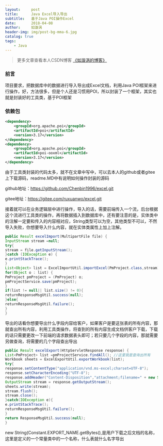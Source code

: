 ```yaml
---
layout:     post
title:      Java Excel导入导出
subtitle:   基于Java POI操作Excel
date:       2018-04-08
author:     如漩涡
header-img: img/post-bg-mma-6.jpg
catalog: true
tags:
    - Java
---
```


> 更多文章查看本人CSDN博客 [《如漩涡的博客》](https://blog.csdn.net/m0_37701381)

### 前言
项目要求，把数据库中的数据进行导入导出成Excel文档，利用Java POI框架来进行操作，好，方法很多，但是个人还是习惯用POI，所以封装了一个框架，其实也就是封装好的工具类，基于POI框架

### 依赖包
```xml
<dependency>
    <groupId>org.apache.poi</groupId>
    <artifactId>poi</artifactId>
    <version>3.17</version>
</dependency>
<dependency>
    <groupId>org.apache.poi</groupId>
    <artifactId>poi-ooxml</artifactId>
    <version>3.17</version>
</dependency>
```

由于工具类封装的代码太多，就不在文章中写中，可以去本人的github或者gitee上下载源码，readme.MD中有说明如何操作封装的源码

github地址：https://github.com/Chenbin1996/excel.git

gitee地址：https://gitee.com/ruxuanwo/excel.git

接着就可以在业务逻辑层中进行操作，导入的话，需要前端传入一个流，后台根据这个流进行工具类的操作，再将数据插入到数据库中，还有要注意的是，实体类中的注解一定要和传入的内容相对应，String类型可以为空，其他类型不可以，不然导入失败，你想要导入什么内容，就在实体类属性上加上注解。

```java
public Result excelImport(MultipartFile file) {
InputStream stream =null;
try{
stream = file.getInputStream();
}catch (IOException e) {
e.printStackTrace();
}
List<Object> list = ExcelImportUtil.importExcel(PmProject.class,stream);
for(Object o : list) {
PmProject pmProject = (PmProject) o;
pmProjectService.save(pmProject);
}
if(list != null|| list.size() != 0){
returnResponseMsgUtil.success(null);
}else{
returnResponseMsgUtil.failure();
}
}
```

导出的话看你想要导出什么字段内容给客户，如果客户是要这张表的所有内容，那就查出所有内容，利用工具类操作，将查到的所有内容生成文档供客户下载，下载的话只需要更改一下前端的请求数据表头即可；若只要几个字段的内容，那就需要另做查询，将需要的几个字段查出导出
```java
public Result excelExport(HttpServletResponse response) {
List<PmProject> list =pmProjectService.findAll(); //这里我是查询出所有
Workbook sheets = ExcelExportUtil.exportWorkbook(list);
try{
response.setContentType("application/vnd.ms-excel;charset=UTF-8");
response.setCharacterEncoding("UTF-8");
response.addHeader("Content-Disposition","attachment;filename=" + new String(Constant.EXPORT_NAME.getBytes(),"ISO-8859-1") + ".xls");
OutputStream stream = response.getOutputStream();
sheets.write(stream);
stream.flush();
stream.close();
}catch(IOException e){
e.printStackTrace();
returnResponseMsgUtil.failure();
}
return ResponseMsgUtil.success(null);
}
```

new String(Constant.EXPORT_NAME.getBytes(),是用户下载之后文档的名称，这里是定义的一个常量类中的一个名称，什么表就什么名字导出